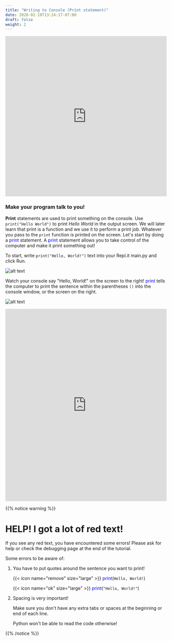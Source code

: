 ```yaml
---
title: "Writing to Console (Print statement)"
date: 2020-02-10T13:24:17-07:00
draft: false
weight: 2
---
```

<iframe width="100%" height="500px" src="https://www.youtube.com/embed/NrbQCjlzhYc" frameborder="0" allow="accelerometer; autoplay; encrypted-media; gyroscope; picture-in-picture" allowfullscreen></iframe>

### Make your program talk to you!

**Print** statements are used to print something on the console. Use `print("Hello World")` to print *Hello World* in the output screen. We will later learn that print is a function and we use it to perform a print job. Whatever you pass to the `print` function is printed on the screen.
Let's start by doing a <font color="blue">print</font> statement. A <font color="blue">print</font> statement allows you to take control of the computer and make it print something out! 

To start, write `print("Hello, World!")` text into your Repl.it main.py and click Run.

![alt text](../../img/run.png "the run button")

Watch your console say "Hello, World!" on the screen to the right! <font color="blue">print</font> tells the computer to print the sentence within the parentheses `()` into the console window, or the screen on the right.

![alt text](../../img/print.png "hello world in python!")

<iframe height="600px" width="100%" src="https://repl.it/@nuevofoundation/Basics-Print?lite=true" scrolling="no" frameborder="no" allowtransparency="true" allowfullscreen="true" sandbox="allow-forms allow-pointer-lock allow-popups allow-same-origin allow-scripts allow-modals"></iframe>

{{% notice warning %}}
# HELP! I got a lot of red text!

If you see any red text, you have encountered some errors! Please ask for help or check the debugging page at the end of the tutorial. 

Some errors to be aware of:

1. You have to put quotes around the sentence you want to print!
    
    {{< icon name="remove" size="large" >}} <font color="blue">print</font>(`Hello, World!`)

    {{< icon name="ok" size="large" >}} <font color="blue">print</font>(`"Hello, World!"`)

2. Spacing is very important! 

    Make sure you don't have any extra tabs or spaces at the beginning or end of each line. 

    Python won't be able to read the code otherwise! 

{{% /notice %}}
